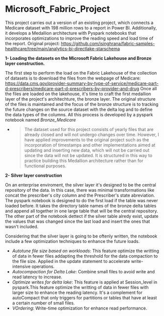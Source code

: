 # Microsoft_Fabric_Project
This project carries out a version of an existing project, which connects a Medicare dataset with 198 million rows to a report in Power BI. Additionally, it develops a Medallion architecture with Pyspark notebooks that incorporates optimizations to improve the reading speed and load time of the report. Original project: https://github.com/isinghrana/fabric-samples-healthcare/tree/main/analytics-bi-directlake-starschema

**1- Loading the datasets on the Microsoft Fabric Lakehouse and Bronze layer construction.**

  The first step to perform the  load on the Fabric Lakehouse of the collection of datasets is to download the files from the webpage of Medicare: https://data.cms.gov/provider-summary-by-type-of-service/medicare-part-d-prescribers/medicare-part-d-prescribers-by-provider-and-drug
  Once all the files are loaded on the lakehouse, it's time to craft the first medallion layer of the project's architechture, the bronze layer. The original structure of the files is maintained and the focus of the bronze structure is to tracking the future changes on the source dataset with the delta log and to define the data types of the columns. 
  All this process is developed by a pyspark notebook named *Bronze_Medicare*
- > The dataset used for this project consists of yearly files that are already closed and will not undergo changes over time. However, I have applied improvements to the original project such as the incorporation of timestamps and other implementations aimed at updating and inserting new data, which will not be carried out since the data will not be updated. It is structured in this way to practice building this Medallion architecture rather than for functional purposes.

**2- Silver layer construction**

  On an enterprise enviroment, the silver layer it's designed to be the central repository of the data. In this case, there was minimal transformations like concat the prescriber's city column and the Prescriber's state abreviation. The pyspark notebook is designed to do the first load if the table was never loaded before. It takes the directory table names of the bronze delta tables and append all together in one large table that will be the central repository. The other part of the notebook dettect if the silver table alredy exist, update the values that was changed since the last load and insert the ones that wasn't included. 
  
  Considering that the silver layer is going to be oftenly written, the notebook include a few optimization techniques to enhance the future loads. 
  - *Autotune file size based on workloads*:   This feature optimize the writting of data in fewer files addapting the threshold for the data compaction to the file size. Applied in the update statement to accelerate write-intensive operations.
  - *Autocompaction for Delta Lake*: Combine small files to avoid write and read latency to increase. 
  - *Optimize writes for delta lake*: This feature is applied at Session_level in pyspark.This feature optimize the writting of data in fewer files with larger size to enhance the reading latency. It's a complement for autoCompact that only triggers for partitions or tables that have at least a certain number of small files. 
  - *VOrdering*:  Write-time optimization for enhance read performance. 

